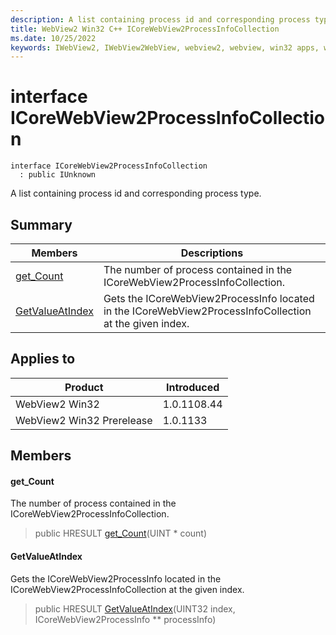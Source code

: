 ```yaml
---
description: A list containing process id and corresponding process type.
title: WebView2 Win32 C++ ICoreWebView2ProcessInfoCollection
ms.date: 10/25/2022
keywords: IWebView2, IWebView2WebView, webview2, webview, win32 apps, win32, edge, ICoreWebView2, ICoreWebView2Controller, browser control, edge html, ICoreWebView2ProcessInfoCollection
---
```


# interface ICoreWebView2ProcessInfoCollection

```
interface ICoreWebView2ProcessInfoCollection
  : public IUnknown
```

A list containing process id and corresponding process type.

## Summary

 Members                        | Descriptions
--------------------------------|---------------------------------------------
[get_Count](#get_count) | The number of process contained in the ICoreWebView2ProcessInfoCollection.
[GetValueAtIndex](#getvalueatindex) | Gets the ICoreWebView2ProcessInfo located in the ICoreWebView2ProcessInfoCollection at the given index.

## Applies to

Product                         | Introduced
--------------------------------|---------------------------------------------
WebView2 Win32            |    1.0.1108.44
WebView2 Win32 Prerelease |    1.0.1133

## Members

#### get_Count

The number of process contained in the ICoreWebView2ProcessInfoCollection.

> public HRESULT [get_Count](#get_count)(UINT * count)

#### GetValueAtIndex

Gets the ICoreWebView2ProcessInfo located in the ICoreWebView2ProcessInfoCollection at the given index.

> public HRESULT [GetValueAtIndex](#getvalueatindex)(UINT32 index, ICoreWebView2ProcessInfo ** processInfo)

